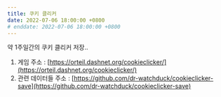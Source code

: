 ```yaml
---
title: 쿠키 클리커
date: 2022-07-06 18:00:00 +0800
# enddate: 2022-07-06 18:00:00 +0800
---
```


약 1주일간의 쿠키 클리커 저장..

1. 게임 주소 : [https://orteil.dashnet.org/cookieclicker/](https://orteil.dashnet.org/cookieclicker/)
2. 관련 데이터들 주소 : [https://github.com/dr-watchduck/cookieclicker-save](https://github.com/dr-watchduck/cookieclicker-save)

